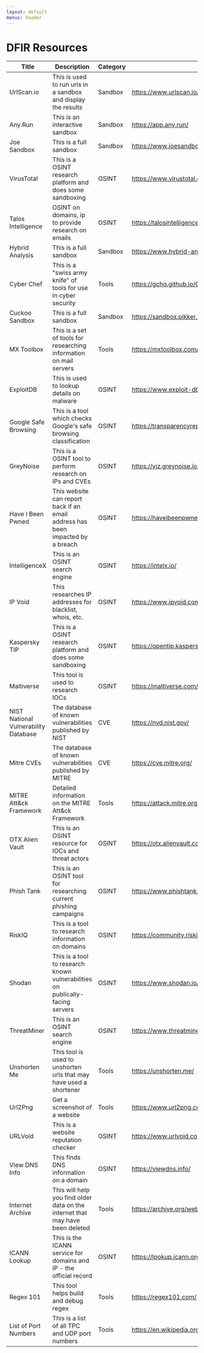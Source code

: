 ```yaml
---
layout: default
menus: header
---
```


# DFIR Resources


| Title                                | Description                                                                      | Category | URL                                                            |   |
|--------------------------------------|----------------------------------------------------------------------------------|----------|----------------------------------------------------------------|---|
| UrlScan.io                           | This is used to run urls in a sandbox and display the results                    | Sandbox  | https://www.urlscan.io/                                        |   |
| Any.Run                              | This is an interactive sandbox                                                   | Sandbox  | https://app.any.run/                                           |   |
| Joe Sandbox                          | This is a full sandbox                                                           | Sandbox  | https://www.joesandbox.com/                                    |   |
| VirusTotal                           | This is a OSINT research platform and does some sandboxing                       | OSINT    | https://www.virustotal.com/                                    |   |
| Talos Intelligence                   | OSINT on domains, ip to provide research on emails                               | OSINT    | https://talosintelligence.com/                                 |   |
| Hybrid Analysis                      | This is a full sandbox                                                           | Sandbox  | https://www.hybrid-analysis.com/                               |   |
| Cyber Chef                           | This is a "swiss army knife" of tools for use in cyber security                  | Tools    | https://gchq.github.io/CyberChef/                              |   |
| Cuckoo Sandbox                       | This is a full sandbox                                                           | Sandbox  | https://sandbox.pikker.ee/                                     |   |
| MX Toolbox                           | This is a set of tools for researching information on mail servers               | Tools    | https://mxtoolbox.com/                                         |   |
| ExploitDB                            | This is used to lookup details on malware                                        | OSINT    | https://www.exploit-db.com/                                    |   |
| Google Safe Browsing                 | This is a tool which checks Google's safe browsing classification                | OSINT    | https://transparencyreport.google.com/safe-browsing/search     |   |
| GreyNoise                            | This is a OSINT tool to perform research on IPs and CVEs                         | OSINT    | https://viz.greynoise.io/                                      |   |
| Have I Been Pwned                    | This website can report back if an email address has been impacted by a   breach | OSINT    | https://haveibeenpwned.com/                                    |   |
| IntelligenceX                        | This is an OSINT search engine                                                   | OSINT    | https://intelx.io/                                             |   |
| IP Void                              | This researches IP addresses for blacklist, whois, etc.                          | OSINT    | https://www.ipvoid.com/                                        |   |
| Kaspersky TIP                        | This is a OSINT research platform and does some sandboxing                       | OSINT    | https://opentip.kaspersky.com/                                 |   |
| Maltiverse                           | This tool is used to research IOCs                                               | OSINT    | https://maltiverse.com/search                                  |   |
| NIST National Vulnerability Database | The database of known vulnerabilities published by NIST                          | CVE      | https://nvd.nist.gov/                                          |   |
| Mitre CVEs                           | The database of known vulnerabilities published by MITRE                         | CVE      | https://cve.mitre.org/                                         |   |
| MITRE Att&ck Framework               | Detailed information on the MITRE Att&ck Framework                               | Tools    | https://attack.mitre.org/                                      |   |
| OTX Alien Vault                      | This is an OSINT resource for IOCs and threat actors                             | OSINT    | https://otx.alienvault.com/                                    |   |
| Phish Tank                           | This is an OSINT tool for researching current phishing campaigns                 | OSINT    | https://www.phishtank.com/index.php                            |   |
| RiskIQ                               | This is a tool to research information on domains                                | OSINT    | https://community.riskiq.com/home                              |   |
| Shodan                               | This is a tool to research known vulnerabilities on publically-facing   servers  | OSINT    | https://www.shodan.io/                                         |   |
| ThreatMiner                          | This is an OSINT search engine                                                   | OSINT    | https://www.threatminer.org/                                   |   |
| Unshorten Me                         | This tool is used to unshorten urls that may have used a shortener               | Tools    | https://unshorten.me/                                          |   |
| Url2Png                              | Get a screenshot of a website                                                    | Tools    | https://www.url2png.com/                                       |   |
| URLVoid                              | This is a website reputation checker                                             | OSINT    | https://www.urlvoid.com/                                       |   |
| View DNS Info                        | This finds DNS information on a domain                                           | OSINT    | https://viewdns.info/                                          |   |
| Internet Archive                     | This will help you find older data on the internet that may have been   deleted  | Tools    | https://archive.org/web/                                       |   |
| ICANN Lookup                         | This is the ICANN service for domains and IP - the official record               | OSINT    | https://lookup.icann.org/en                                    |   |
| Regex 101                            | This tool helps build and debug regex                                            | Tools    | https://regex101.com/                                          |   |
| List of Port Numbers                 | This is a list of all TPC and UDP port numbers                                   | Tools    | https://en.wikipedia.org/wiki/List_of_TCP_and_UDP_port_numbers |   |